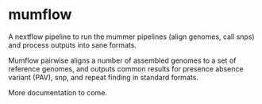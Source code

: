 # mumflow
A nextflow pipeline to run the mummer pipelines (align genomes, call snps) and process outputs into sane formats.

Mumflow pairwise aligns a number of assembled genomes to a set of reference genomes, and outputs common
results for presence absence variant (PAV), snp, and repeat finding in standard formats.

More documentation to come.
